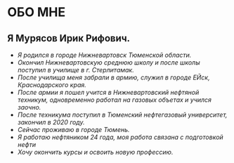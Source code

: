 # **ОБО МНЕ**
## **Я Мурясов Ирик Рифович.**
* *Я родился в городе Нижневартовск Тюменской области.*
* *Окончил Нижневартовскую среднюю школу и после школы поступил в училище в г. Стерлитамак.*
* *После училища меня забрали в армию, служил в городе ЕЙск, Краснодарского края.*
* *После армии я пошел учится в Нижневартовский нефтяной техникум, одновременно работал на газовых объетах и учился заочно.*
* *После техникума поступил в Тюменский нефтегазовый университет, закончил в 2020 году.*
* *Сейчас проживаю в городе Тюмень.*
* *Я работаю нефтяником 24 года, моя работа связана с подготовкой нефти*
* *Хочу окончить курсы и освоить новую профессию.*